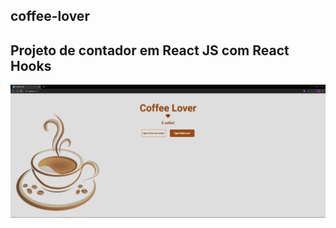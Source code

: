 ## coffee-lover
## Projeto de contador em React JS com React Hooks

![Imagem da aplicação](https://github.com/leonardo-rendano/coffeelover/blob/master/Coffee%20lover%20img.jpeg)
